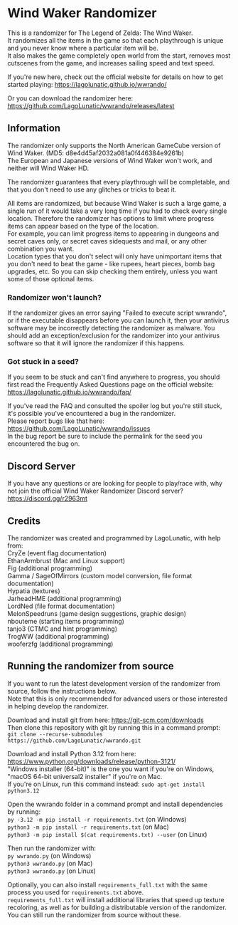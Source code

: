 
# Wind Waker Randomizer

This is a randomizer for The Legend of Zelda: The Wind Waker.  
It randomizes all the items in the game so that each playthrough is unique and you never know where a particular item will be.  
It also makes the game completely open world from the start, removes most cutscenes from the game, and increases sailing speed and text speed.

If you're new here, check out the official website for details on how to get started playing: https://lagolunatic.github.io/wwrando/

Or you can download the randomizer here: https://github.com/LagoLunatic/wwrando/releases/latest

## Information

The randomizer only supports the North American GameCube version of Wind Waker. (MD5: d8e4d45af2032a081a0f446384e9261b)  
The European and Japanese versions of Wind Waker won't work, and neither will Wind Waker HD.

The randomizer guarantees that every playthrough will be completable, and that you don't need to use any glitches or tricks to beat it.

All items are randomized, but because Wind Waker is such a large game, a single run of it would take a very long time if you had to check every single location. Therefore the randomizer has options to limit where progress items can appear based on the type of the location.  
For example, you can limit progress items to appearing in dungeons and secret caves only, or secret caves sidequests and mail, or any other combination you want.  
Location types that you don't select will only have unimportant items that you don't need to beat the game - like rupees, heart pieces, bomb bag upgrades, etc. So you can skip checking them entirely, unless you want some of those optional items.

### Randomizer won't launch?

If the randomizer gives an error saying "Failed to execute script wwrando", or if the executable disappears before you can launch it, then your antivirus software may be incorrectly detecting the randomizer as malware. You should add an exception/exclusion for the randomizer into your antivirus software so that it will ignore the randomizer if this happens.

### Got stuck in a seed?

If you seem to be stuck and can't find anywhere to progress, you should first read the Frequently Asked Questions page on the official website: https://lagolunatic.github.io/wwrando/faq/  

If you've read the FAQ and consulted the spoiler log but you're still stuck, it's possible you've encountered a bug in the randomizer.  
Please report bugs like that here: https://github.com/LagoLunatic/wwrando/issues  
In the bug report be sure to include the permalink for the seed you encountered the bug on.  

## Discord Server

If you have any questions or are looking for people to play/race with, why not join the official Wind Waker Randomizer Discord server?  
https://discord.gg/r2963mt

## Credits

The randomizer was created and programmed by LagoLunatic, with help from:  
CryZe (event flag documentation)  
EthanArmbrust (Mac and Linux support)  
Fig (additional programming)  
Gamma / SageOfMirrors (custom model conversion, file format documentation)  
Hypatia (textures)  
JarheadHME (additional programming)  
LordNed (file format documentation)  
MelonSpeedruns (game design suggestions, graphic design)  
nbouteme (starting items programming)  
tanjo3 (CTMC and hint programming)  
TrogWW (additional programming)  
wooferzfg (additional programming)  

## Running the randomizer from source

If you want to run the latest development version of the randomizer from source, follow the instructions below.  
Note that this is only recommended for advanced users or those interested in helping develop the randomizer.  

Download and install git from here: https://git-scm.com/downloads  
Then clone this repository with git by running this in a command prompt:  
`git clone --recurse-submodules https://github.com/LagoLunatic/wwrando.git`  

Download and install Python 3.12 from here: https://www.python.org/downloads/release/python-3121/  
"Windows installer (64-bit)" is the one you want if you're on Windows, "macOS 64-bit universal2 installer" if you're on Mac.  
If you're on Linux, run this command instead: `sudo apt-get install python3.12`  

Open the wwrando folder in a command prompt and install dependencies by running:  
`py -3.12 -m pip install -r requirements.txt` (on Windows)  
`python3 -m pip install -r requirements.txt` (on Mac)  
`python3 -m pip install $(cat requirements.txt) --user` (on Linux)  

Then run the randomizer with:  
`py wwrando.py` (on Windows)  
`python3 wwrando.py` (on Mac)  
`python3 wwrando.py` (on Linux)  

Optionally, you can also install `requirements_full.txt` with the same process you used for `requirements.txt` above.  
`requirements_full.txt` will install additional libraries that speed up texture recoloring, as well as for building a distributable version of the randomizer. You can still run the randomizer from source without these.  
